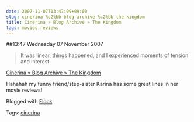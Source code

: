 ```yaml
---
date: 2007-11-07T13:47:09+09:00
slug: cinerina-%c2%bb-blog-archive-%c2%bb-the-kingdom
title: Cinerina » Blog Archive » The Kingdom
tags: movies,reviews
---
```


##13:47 Wednesday 07 November 2007

> It was linear, things happened, and I experienced moments of tension and interest.

[Cinerina » Blog Archive » The Kingdom](http://www.cinerina.com/reviews/the-kingdom/)



Hahahah my funny friend/step-sister Karina has some great lines in her movie reviews!

Blogged with [Flock](http://www.flock.com/blogged-with-flock)

Tags: [cinerina](http://technorati.com/tag/cinerina)
